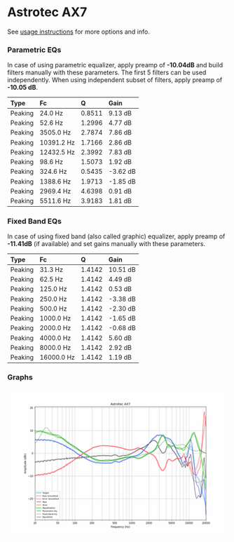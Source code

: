 # Astrotec AX7
See [usage instructions](https://github.com/jaakkopasanen/AutoEq#usage) for more options and info.

### Parametric EQs
In case of using parametric equalizer, apply preamp of **-10.04dB** and build filters manually
with these parameters. The first 5 filters can be used independently.
When using independent subset of filters, apply preamp of **-10.05 dB**.

| Type    | Fc         |      Q | Gain     |
|:--------|:-----------|:-------|:---------|
| Peaking | 24.0 Hz    | 0.8511 | 9.13 dB  |
| Peaking | 52.6 Hz    | 1.2996 | 4.77 dB  |
| Peaking | 3505.0 Hz  | 2.7874 | 7.86 dB  |
| Peaking | 10391.2 Hz | 1.7166 | 2.86 dB  |
| Peaking | 12432.5 Hz | 2.3992 | 7.83 dB  |
| Peaking | 98.6 Hz    | 1.5073 | 1.92 dB  |
| Peaking | 324.6 Hz   | 0.5435 | -3.62 dB |
| Peaking | 1388.6 Hz  | 1.9713 | -1.85 dB |
| Peaking | 2969.4 Hz  | 4.6398 | 0.91 dB  |
| Peaking | 5511.6 Hz  | 3.9183 | 1.81 dB  |

### Fixed Band EQs
In case of using fixed band (also called graphic) equalizer, apply preamp of **-11.41dB**
(if available) and set gains manually with these parameters.

| Type    | Fc         |      Q | Gain     |
|:--------|:-----------|:-------|:---------|
| Peaking | 31.3 Hz    | 1.4142 | 10.51 dB |
| Peaking | 62.5 Hz    | 1.4142 | 4.49 dB  |
| Peaking | 125.0 Hz   | 1.4142 | 0.53 dB  |
| Peaking | 250.0 Hz   | 1.4142 | -3.38 dB |
| Peaking | 500.0 Hz   | 1.4142 | -2.30 dB |
| Peaking | 1000.0 Hz  | 1.4142 | -1.65 dB |
| Peaking | 2000.0 Hz  | 1.4142 | -0.68 dB |
| Peaking | 4000.0 Hz  | 1.4142 | 5.60 dB  |
| Peaking | 8000.0 Hz  | 1.4142 | 2.92 dB  |
| Peaking | 16000.0 Hz | 1.4142 | 1.19 dB  |

### Graphs
![](./Astrotec%20AX7.png)